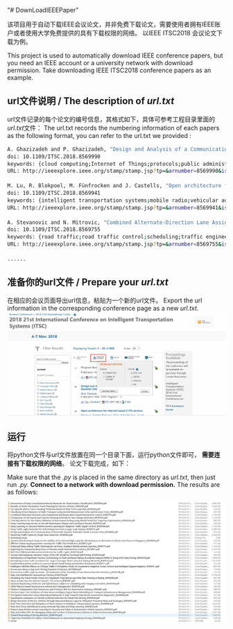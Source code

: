 
"# DownLoadIEEEPaper" 


该项目用于自动下载IEEE会议论文，并非免费下载论文，需要使用者拥有IEEE账户或者使用大学免费提供的具有下载权限的网络。
以IEEE ITSC2018 会议论文下载为例。

This project is used to automatically download IEEE conference papers, but you need an IEEE account or a university network with download permission. 
Take downloading IEEE ITSC2018 conference papers as an example.


## url文件说明 / The description of *url.txt* ##
url文件记录的每个论文的编号信息，其格式如下，具体可参考工程目录里面的*url.txt*文件：
The url.txt records the numbering information of each papers as the following format, you can refer to the url.txt we provided :
```bash
A. Ghazizadeh and P. Ghazizadeh, "Design and Analysis of a Communication Protocol for Dynamic Vehicular Clouds in Smart Cities," 2018 21st International Conference on Intelligent Transportation Systems (ITSC), Maui, HI, 2018, pp. 1-6.
doi: 10.1109/ITSC.2018.8569990
keywords: {cloud computing;Internet of Things;protocols;public administration;smart cities;vehicular ad hoc networks;Internet of Things;city infrastructure interconnectivity;vehicle-to-infrastructure communication protocol;V2I communication protocol;dynamic Vehicular Cloud Computing system;vehicle-to-infrastructure;smart cities;Cloud computing;Virtualization;Virtual machine monitors;Smart cities;Containers;Vehicle dynamics},
URL: http://ieeexplore.ieee.org/stamp/stamp.jsp?tp=&arnumber=8569990&isnumber=8569013

M. Lu, R. Blokpoel, M. Fünfrocken and J. Castells, "Open architecture for internet-based C-ITS services," 2018 21st International Conference on Intelligent Transportation Systems (ITSC), Maui, HI, 2018, pp. 7-13.
doi: 10.1109/ITSC.2018.8569941
keywords: {intelligent transportation systems;mobile radio;vehicular ad hoc networks;wireless LAN;short-range ad-hoc local network;IEEE 802.11p standard;cellular network;substantial standardisation efforts;cellular solutions;vehicular communication;open broker-centric architecture;scalable broker-centric architecture;short-range communication;infrastructure server;information broker;transport layer security;open architecture;Cooperative Intelligent Transport Systems;Internet-based C-ITS services;Europe;Standards;Roads;Interoperability;Protocols;Security;Virtual private networks;C-ITS;architecture;interoperability;security;privacy;road transport},
URL: http://ieeexplore.ieee.org/stamp/stamp.jsp?tp=&arnumber=8569941&isnumber=8569013

A. Stevanovic and N. Mitrovic, "Combined Alternate-Direction Lane Assignment and Reservation-based Intersection Control," 2018 21st International Conference on Intelligent Transportation Systems (ITSC), Maui, HI, 2018, pp. 14-19.
doi: 10.1109/ITSC.2018.8569755
keywords: {road traffic;road traffic control;scheduling;traffic engineering computing;traffic flows;urban networks;urban intersections;urban traffic systems;recent conflict resolution concepts;fundamentally different approach;directional driving paths;reservation-based algorithm;three-intersection corridor;conflicting situations;fully reservation-based intersection control;CADLARIC;combined alternate-direction lane assignment and reservation-based intersection control;FR-BIC;Roads;Computational modeling;Tools;Delays;Geometry;Vehicle dynamics;Automobiles;traffic control;simulation;scheduling;conflict resolution;alternate directional driving},
URL: http://ieeexplore.ieee.org/stamp/stamp.jsp?tp=&arnumber=8569755&isnumber=8569013

......
```


## 准备你的url文件 / Prepare your *url.txt* ##
在相应的会议页面导出url信息，粘贴为一个新的url文件。
Export the url information in the corresponding conference page as a new *url.txt*.
![](./figure/2.jpg)


## 运行 ##
将python文件与url文件放置在同一个目录下面，运行python文件即可， **需要连接有下载权限的网络**。
论文下载完成，如下：

Make sure that the *.py* is placed in the same directory as *url.txt*, then just run *.py.*  **Connect to a network with download  permission.**  The results are as follows:

![](./figure/1.jpg)

